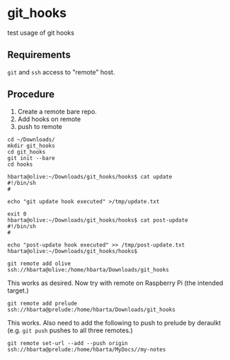 # git_hooks

test usage of git hooks

## Requirements

`git` and `ssh` access to "remote" host.

## Procedure

1. Create a remote bare repo.
1. Add hooks on remote
1. push to remote

```text
cd ~/Downloads/
mkdir git_hooks
cd git_hooks
git init --bare
cd hooks
```

```text
hbarta@olive:~/Downloads/git_hooks/hooks$ cat update
#!/bin/sh
#

echo "git update hook executed" >/tmp/update.txt

exit 0
hbarta@olive:~/Downloads/git_hooks/hooks$ cat post-update
#!/bin/sh
#

echo "post-update hook executed" >> /tmp/post-update.txt
hbarta@olive:~/Downloads/git_hooks/hooks$ 
```

```text
git remote add olive ssh://hbarta@olive:/home/hbarta/Downloads/git_hooks
```

This works as desired. Now try with remote on Raspberry Pi (the intended target.)

```text
git remote add prelude ssh://hbarta@prelude:/home/hbarta/Downloads/git_hooks
```

This works. Also need to add the following to push to prelude by deraulkt (e.g. `git push` pushes to all three remotes.)

```text
git remote set-url --add --push origin  ssh://hbarta@prelude:/home/hbarta/MyDocs//my-notes
```
